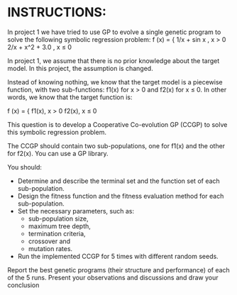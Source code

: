 # INSTRUCTIONS:
In project 1 we have tried to use GP to evolve a single genetic program to solve the following
symbolic regression problem:
 f (x) = { 1/x + sin x , x > 0
           2/x + x^2 + 3.0 , x ≤ 0

In project 1, we assume that there is no prior knowledge about the target model.
In this project, the assumption is changed.

Instead of knowing nothing, we know that the target model is a piecewise function, with two sub-functions:
  f1(x) for x > 0 and f2(x) for x ≤ 0.
In other words, we know that the target function is:

f (x) = { f1(x), x > 0
          f2(x), x ≤ 0 

This question is to develop a Cooperative Co-evolution GP (CCGP) to solve this symbolic
regression problem.

The CCGP should contain two sub-populations, one for f1(x) and the other for f2(x).
You can use a GP library.

You should:
* Determine and describe the terminal set and the function set of each sub-population.
* Design the fitness function and the fitness evaluation method for each sub-population.
* Set the necessary parameters, such as:
  * sub-population size,
  * maximum tree depth,
  * termination criteria,
  * crossover and
  * mutation rates.
* Run the implemented CCGP for 5 times with different random seeds.

Report the best genetic programs (their structure and performance) of each of the 5 runs.
Present your observations and discussions and draw your conclusion